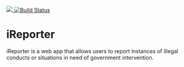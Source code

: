 <a href="https://codeclimate.com/github/AbuchiKings/iReporter/maintainability"><img src="https://api.codeclimate.com/v1/badges/09e7f232ab426a440388/maintainability" />  [![Build Status](https://travis-ci.org/AbuchiKings/iReporter.svg?branch=develop)](https://travis-ci.org/AbuchiKings/iReporter)

# iReporter

iReporter is a web app that allows users to report instances of illegal conducts or situations in need of government intervention.
